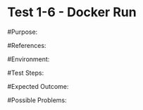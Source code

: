 Test 1-6 - Docker Run
=======

#Purpose:

#References:

#Environment:

#Test Steps:

#Expected Outcome:

#Possible Problems:
